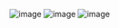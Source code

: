 ![image](https://github.com/krishan-07/Day-03-assignment/assets/164178782/f92a0f49-3311-40dd-9518-d127314e072d)
![image](https://github.com/krishan-07/Day-03-assignment/assets/164178782/f51f8cfd-a819-47e7-8247-c67c2179f026)
![image](https://github.com/krishan-07/Day-03-assignment/assets/164178782/0a221007-f547-40d8-9fbb-ed16ccac6649)


